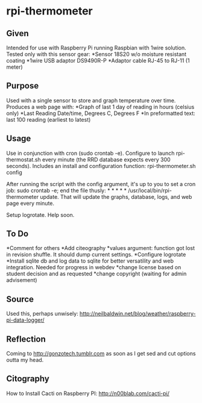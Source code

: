 rpi-thermometer
===============
Given
-----------
Intended for use with Raspberry Pi running Raspbian with 1wire solution. Tested only with this sensor gear:
*Sensor 18S20 w/o moisture resistant coating
*1wire USB adaptor DS9490R-P
*Adaptor cable RJ-45 to RJ-11 (1 meter)

Purpose
----------
Used with a single sensor to store and graph temperature over time. Produces a web page with:
*Graph of last 1 day of reading in hours (celsius only)
*Last Reading Date/time, Degrees C, Degrees F
*In preformatted text: last 100 reading (earliest to latest)

Usage
-----
Use in conjunction with cron (sudo crontab -e). Configure to launch rpi-thermostat.sh every minute (the RRD database expects every 300 seconds).
Includes an install and configuration function: rpi-thermometer.sh config

After running the script with the config argument, it's up to you to set a cron job: sudo crontab -e; end the file thusly:
     * * * * * /usr/local/bin/rpi-thermometer update. That will update the graphs, database, logs, and web page every minute.

Setup logrotate. Help soon.

To Do
-----
*Comment for others
*Add citeography
*values argument: function got lost in revision shuffle. It should dump current settings.
*Configure logrotate
*Install sqlite db and log data to sqlite for better versatility and web integration. Needed for progress in webdev
*change license based on student decision and as requested
*change copyright (waiting for admin advisement)

Source
------
Used this, perhaps unwisely: http://neilbaldwin.net/blog/weather/raspberry-pi-data-logger/

Reflection
---------
Coming to http://gonzotech.tumblr.com as soon as I get sed and cut options outta my head.

Citography
---------
How to Install Cacti on Raspberry PI: http://n00blab.com/cacti-pi/
